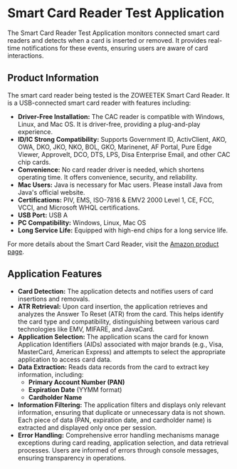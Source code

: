 # Smart Card Reader Test Application

The Smart Card Reader Test Application monitors connected smart card readers and detects when a card is inserted or removed. It provides real-time notifications for these events, ensuring users are aware of card interactions.

## Product Information

The smart card reader being tested is the ZOWEETEK Smart Card Reader. It is a USB-connected smart card reader with features including:

- **Driver-Free Installation:** The CAC reader is compatible with Windows, Linux, and Mac OS. It is driver-free, providing a plug-and-play experience.
- **ID/IC Strong Compatibility:** Supports Government ID, ActivClient, AKO, OWA, DKO, JKO, NKO, BOL, GKO, Marinenet, AF Portal, Pure Edge Viewer, ApproveIt, DCO, DTS, LPS, Disa Enterprise Email, and other CAC chip cards.
- **Convenience:** No card reader driver is needed, which shortens operating time. It offers convenience, security, and reliability.
- **Mac Users:** Java is necessary for Mac users. Please install Java from Java's official website.
- **Certifications:** PIV, EMS, ISO-7816 & EMV2 2000 Level 1, CE, FCC, VCCI, and Microsoft WHQL certifications.
- **USB Port:** USB A
- **PC Compatibility:** Windows, Linux, Mac OS
- **Long Service Life:** Equipped with high-end chips for a long service life.

For more details about the Smart Card Reader, visit the [Amazon product page](https://www.amazon.com/dp/B09WK9NJQ4?th=1).

## Application Features

- **Card Detection:** The application detects and notifies users of card insertions and removals.
- **ATR Retrieval:** Upon card insertion, the application retrieves and analyzes the Answer To Reset (ATR) from the card. This helps identify the card type and compatibility, distinguishing between various card technologies like EMV, MIFARE, and JavaCard.
- **Application Selection:** The application scans the card for known Application Identifiers (AIDs) associated with major brands (e.g., Visa, MasterCard, American Express) and attempts to select the appropriate application to access card data.
- **Data Extraction:** Reads data records from the card to extract key information, including:
  - **Primary Account Number (PAN)**
  - **Expiration Date** (YYMM format)
  - **Cardholder Name**
- **Information Filtering:** The application filters and displays only relevant information, ensuring that duplicate or unnecessary data is not shown. Each piece of data (PAN, expiration date, and cardholder name) is extracted and displayed only once per session.
- **Error Handling:** Comprehensive error handling mechanisms manage exceptions during card reading, application selection, and data retrieval processes. Users are informed of errors through console messages, ensuring transparency in operations.

